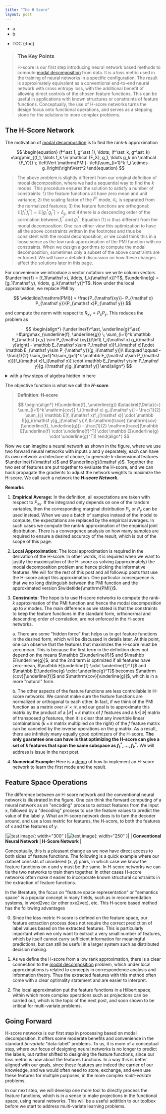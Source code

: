 ```yaml
---
title: "The H Score"
layout: post
---
```


+ a
+ b
* TOC
{:toc}

> ### The Key Points
> H-score is our first step introducing neural network based methods to compute [modal decomposition](https://gilearning.github.io/ModalDecomposition/) from data. It is a loss metric used in the training of neural networks in a specific configuration. The result is approximately equivalent as a conventional end-to-end neural network with cross entropy loss, with the additional benefit of allowing direct controls of the chosen feature functions. This can be useful in applications with known structures or constraints of feature functions. Conceptually, the use of H-score networks turns the design focus onto functional operations, and serves as a stepping stone for the solutions to more complex problems.



## The H-Score Network
The motivation of [modal decomposition](https://gilearning.github.io/ModalDecomposition/#modal-decomposition) is to find the rank-$k$ approximation 

$$
\begin{equation}
 (f^\ast_1, g^\ast_1), \ldots, (f^\ast_k, g^\ast_k) =\arg\min_{(f_1, \ldots f_k \in \mathcal {F_X}, g_1, \ldots g_k \in \mathcal {F_Y})} \; \left\Vert \mathrm{PMI}- \left(\sum_{i=1}^k  f_i \otimes g_i\right)\right\Vert^2 
\end{equation}
$$


> The above problem is slightly different from our original definition of modal decomposition, where we had a sequential way to find the $k$ modes. This procedure ensures the solution to satisfy a number of constraints: 1) the feature functions all have zero mean and unit variance; 2) the scaling factor of the $i^{th}$ mode, $\sigma_i$, is separated from the normalized features;  3) the feature functions are orthogonal: $\mathbb E[f^\ast_i f^\ast_j] = \mathbb E[g^\ast_i g^\ast_j] = \delta_{ij}$, and 4)there is a descending order of the correlation between $f^\ast_i$ and $g^\ast_i$. Equation (1) is thus different from the modal decomposition. One can either view this optimization to have all the above constraints written in the footnotes and thus be consistent with the modal decomposition, or we could think this in a loose sense as the low rank approximation of the PMI function with no constraints. When we design algorithms to compute the modal decomposition, sometimes only a subset of the above constraints are enforced. We will have a detailed discussion on how these changes affect the solutions later in this page. 

 For convenience we introduce a vector notation: we write column vectors $\underline{f} = [f_1(\mathsf x), \ldots, f_k(\mathsf x)]^T$, $\underline{g} = [g_1(\mathsf y), \ldots, g_k(\mathsf y)]^T$. Now under the local approximation, we replace $\mathrm{PMI}$ by 

$$
\widetilde{\mathrm{PMI}} = \frac{P_{\mathsf{xy}}- P_{\mathsf x} P_{\mathsf y}}{P_{\mathsf x}P_{\mathsf y}}
$$

and compute the norm with respect to $R_{\mathsf {xy}} = P_\mathsf xP_\mathsf y$. This reduces the problem as 

$$
\begin{align*}
(\underline{f}^\ast, \underline{g}^\ast) =&\arg\max_{\underline{f}, \underline{g}} \; \sum_{i=1}^k \mathbb E_{\mathsf {x,y} \sim P_{\mathsf {xy}}}\left[ f_i(\mathsf x) g_i(\mathsf y)\right] -  \mathbb E_{\mathsf x\sim P_\mathsf x}[f_i(\mathsf x)]\cdot \mathbb E_{\mathsf y\sim P_{\mathsf y}}[g_i(\mathsf y)]\\
&\qquad \qquad -\frac{1}{2} \sum_{i=1}^k\sum_{j=1}^k \mathbb E_{\mathsf x\sim P_{\mathsf x}}[f_i(\mathsf x)f_j(\mathsf x)] \cdot \mathbb E_{\mathsf y\sim P_\mathsf y}[g_i(\mathsf y)g_j(\mathsf y)]
\end{align*}
$$

<details>
<summary> with a few steps of algebra hidden in here </summary>

$$
\begin{align*}
\zeta_1^k(P_{\mathsf {xy}}) &= \arg\min \; \left\Vert \widetilde{\mathrm{PMI}}- \left(\sum_{i=1}^k f_i \otimes g_i\right)\right\Vert^2\\
&= \arg \min \; \left\Vert \widetilde{\mathrm{PMI}} \right\Vert^2 - 2 \left\langle \widetilde{\mathrm{PMI}}, \left(\sum_{i=1}^k f_i \otimes g_i\right)\right\rangle + \left\Vert \left(\sum_{i=1}^k  f_i \otimes g_i\right)\right\Vert^2\\
&= \arg\max \; \left\langle \widetilde{\mathrm{PMI}}, \left(\sum_{i=1}^k f_i \otimes g_i\right)\right\rangle -\frac{1}{2} \left\Vert \left(\sum_{i=1}^k f_i \otimes g_i\right)\right\Vert^2\\
&= \arg\max \; \sum_{x,y} P_{\mathsf x}(x) P_{\mathsf y}(y) \cdot \frac{P_{\mathsf {xy}} - P_{\mathsf x}P_{\mathsf y}(y)}{P_{\mathsf x}(x)P_{\mathsf y}(y)}\cdot \left(\sum_{i=1}^k f_i \otimes g_i\right)\\
&\qquad \qquad - \frac{1}{2}\cdot \sum_{xy} P_{\mathsf x}(x) P_{\mathsf y}(y) \cdot \left(\sum_{i=1}^k f_i \otimes g_i\right)^2\\
&= \arg\max \; \sum_{i=1}^k \mathbb E_{\mathsf {x,y} \sim P_{\mathsf {xy}}}\left[ f_i(\mathsf x) g_i(\mathsf y)\right] -  \mathbb E_{\mathsf x\sim P_\mathsf x}[f_i(\mathsf x)]\cdot \mathbb E_{\mathsf y\sim P_{\mathsf y}}[g_i(\mathsf y)]\\
&\qquad \qquad -\frac{1}{2} \sum_{i=1}^k\sum_{j=1}^k \mathbb E_{\mathsf x\sim P_{\mathsf x}}[f_i(\mathsf x)f_j(\mathsf x)] \cdot \mathbb E_{\mathsf y\sim P_\mathsf y}[g_i(\mathsf y)g_j(\mathsf y)]
\end{align*}
$$
</details>

The objective function is what we call the **_H-score_**. 

>**Definition: H-score**
>
>$$
\begin{align*}
H(\underline{f}, \underline{g}) &\stackrel{\Delta}{=} \sum_{i=1}^k \mathrm{cov}[ f_i(\mathsf x) g_i(\mathsf y)] - \frac{1}{2} \sum_{ij} \mathbb E[f_i(\mathsf x)f_j(\mathsf x)] \cdot \mathbb E[g_i(\mathsf y)g_j(\mathsf y)]\\
&=\mathrm{trace} (\mathrm{cov} (\underline{f}, \underline{g})) - \frac{1}{2} \mathrm{trace}(\mathbb E[\underline{f} \cdot \underline{f}^T] \cdot \mathbb E[\underline{g} \cdot \underline{g}^T])
\end{align*}
$$

Now we can imagine a neural network as shown in the figure, where we use two forward neural networks with inputs $\mathsf x$ and $\mathsf y$ separately, each can have its own network architecture of choice, to generate $k$-dimensional features $\underline{f}(\mathsf x)$ and $\underline{g}(\mathsf y)$. Together the two set of features are put together to evaluate the H-score, and we can back propagate the gradients to adjust the network weights to maximize the H-score. We call such a network the **_H-score Network_**. 



**Remarks**

1. **Empirical Average:** In the definition, all expectations are taken with respect to $P_{\mathsf {xy}}$. If the integrand only depends on one of the random variables, then the corresponding marginal distribution $P_{\mathsf x}$ or $P_{\mathsf y}$ can be used instead. When we use a batch of samples instead of the model to compute, the expectations are replaced by the empirical averages. In such cases we compute the rank-$k$ approximation of the empirical joint distribution. There is a convergence analysis on how many samples are required to ensure a desired accuracy of the result, which is out of the scope of this page.  

2. **Local Approximation:** The local approximation is required in the derivation of the H-score. In other words, it is required when we want to justify the maximization of the H-score as solving (approximately) the modal decomposition problem and hence picking the informative features. We will for the rest of this post and all followup posts that use the H-score adopt this approximation. One particular consequence is that we no long distinguish between the $\mathrm{PMI}$ function and the approximated version $\widetilde{\mathrm{PMI}}$. 

2. **Constraints:** The hope is to use H-score networks to compute the rank-$k$ approximation of the PMI function and hence the modal decomposition up to $k$ modes. The main difference as we stated is that the constraints to keep the feature functions in the standard form, orthonormal and descending order of correlation, are not enforced in the H-score networks. 

    a. There are some "hidden force" that helps us to get feature functions in the desired form, which will be discussed in details later. At this point, one can observe that the features that maximizes the H-score must be zero mean. This is because the first term in the definition does not depend on the means $\mathbb E[\underline{f}]$ and $\mathbb E[\underline{g}]$; and the 2nd term is optimized if all features have zero-mean, $\mathbb E[\underline{f} \cdot \underline{f}^T]$ and  $\mathbb E[\underline{g} \cdot \underline{g}^T]$ becomes $\mathrm {cov}[\underline{f}]$ and $\mathrm{cov}[\underline{g}]$, which is in a more "natural" form. 

    b. The other aspects of the feature functions are less controllable in H-score networks. We cannot make sure the feature functions are normalized or orthogonal to each other. In fact, if we think of the PMI function as a matrix over $\mathcal {X\times Y}$, and our goal is to approximate this matrix by the product of a $\vert\mathcal X\vert \times k$ matrix of $f$ features and a $k \times \vert\mathcal Y\vert$ matrix of transposed $g$ features, then it is clear that any invertible linear combinations ($k\times k$ matrix multiplied on the right) of the $f$ feature matrix can be canceled by the inverse operations on the $g$ matrix. As a result, there are infinitely many equally good optimizers of the H-score. **The only guarantee one can have is that optimizing the H-score can give a set of $k$ features that span the same subspace as $f^\ast_1, \ldots, f^\ast_k$.** We will address is issue in the next post. 

3. **Numerical Example:** 
Here is a [demo](https://colab.research.google.com/drive/1unwIT5Y23_2owWVlFuRvIL4yCtbhuQOo?usp=sharing) of how to implement an H-score network to learn the first mode and the result. 

## Feature Space Operations

The difference between an H-score network and the conventional neural network is illustrated in the figure. One can think the forward computing of a neural network as an "encoding" process to extract features from  the input $\mathsf x$, followed by a "decoding" process to use the feature values to predict the value of the label $\mathsf y$. What an H-score network does is to turn the decoder around, and use a loss metric for features, the H-score, to both the features of $\mathsf x$ and the features of $\mathsf y$. 

|![test image](/assets/autocoder.png){: width="300" }|![test image](/assets/Hscorenetwork.png){: width="250" }|
|<b> Conventional Neural Network </b>|<b> H-Score Network </b>|

Conceptually, this is a pleasant change as we now have direct access to both sides of feature functions. The following is a quick example where our dataset consists of unordered $\mathsf{(x,y)}$ pairs, in which case we know the feature functions on $\mathsf x$ and $\mathsf y$ must be the same. In H-score networks we can tie the two networks to train them together. In other cases H-score networks often make it easier to incorporate known structural constraints in the extraction of feature functions. 

In the literature, the focus on "feature space representation" or "semantics space" is a popular concept in many fields, such as in recommendation systems, in word2vec (or other xxx2vec), etc. This H-score based method has the following advantages

0. Since the loss metric H-score is defined on the feature space, our feature extraction process does not require the correct prediction of label values based on the extracted features. This is particularly important when we only want to extract a very small number of features, which by itself cannot carry sufficient information for meaningful predictions, but can still be useful in a larger system such as distributed decision making. 

1. As we define the H-score from a low rank approximation, there is a clear connection to the [modal decomposition](https://gilearning.github.io/ModalDecomposition/) problem, which under local approximations is related to concepts in correspondence analysis and information theory. Thus the extracted features with this method often come with a clear optimality statement and are easier to interpret. 

2. The local approximation put the feature functions in a Hilbert space, within which more complex operations such as projections can be carried out, which is the topic of the next post, and soon shown to be critical for multi-variate problems. 





## Going Forward

H-score networks is our first step in processing based on modal decomposition. It offers some moderate benefits and convenience in the standard _bi-variate_ "data-label" problems. To us, it is more of a conceptual step, where our focus of designing neural networks is no longer to predict the labels, but rather shifted to designing the feature functions, since our loss metric is now about the features functions. In a way this is better aligned with our goals, since these features are indeed the carrier of our knowledge, and we would often need to store, exchange, and even use these features for multiple purposes, in the more complex _multi-variate_ problems.

In our next step, we will develop one more tool to directly process the feature functions, which is in a sense to make projections in the functional space, using neural networks. This will be a useful addition to our toolbox before we start to address multi-variate learning problems. 

